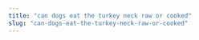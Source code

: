 ```yaml
---
title: "can dogs eat the turkey neck raw or cooked"
slug: "can-dogs-eat-the-turkey-neck-raw-or-cooked"
---
```


